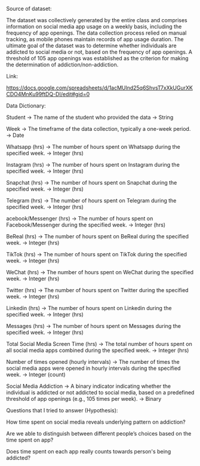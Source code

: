 Source of dataset:

The dataset was collectively generated by the entire class and comprises information on social media app usage on a weekly basis, including the frequency of app openings.
The data collection process relied on manual tracking, as mobile phones maintain records of app usage duration. 
The ultimate goal of the dataset was to determine whether individuals are addicted to social media or not, based on the frequency of app openings. 
A threshold of 105 app openings was established as the criterion for making the determination of addiction/non-addiction.

Link:

https://docs.google.com/spreadsheets/d/1acMUlnd25q6ShvsT7xXkUGurXKCDO4MnKu99ftDQ-DI/edit#gid=0

Data Dictionary:

Student -> The name of the student who provided the data -> String 

Week -> The timeframe of the data collection, typically a one-week period. -> Date 

Whatsapp (hrs) -> The number of hours spent on Whatsapp during the specified week. -> Integer (hrs) 

Instagram (hrs) -> The number of hours spent on Instagram during the specified week. -> Integer (hrs) 

Snapchat (hrs) -> The number of hours spent on Snapchat during the specified week. -> Integer (hrs) 

Telegram (hrs) -> The number of hours spent on Telegram during the specified week. -> Integer (hrs) 

acebook/Messenger (hrs) -> The number of hours spent on Facebook/Messenger during the specified week. -> Integer (hrs) 

BeReal (hrs) -> The number of hours spent on BeReal during the specified week. -> Integer (hrs) 

TikTok (hrs) -> The number of hours spent on TikTok during the specified week. -> Integer (hrs) 

WeChat (hrs) -> The number of hours spent on WeChat during the specified week. -> Integer (hrs) 

Twitter (hrs) -> The number of hours spent on Twitter during the specified week. -> Integer (hrs)

Linkedin (hrs) -> The number of hours spent on Linkedin during the specified week. -> Integer (hrs) 

Messages (hrs) -> The number of hours spent on Messages during the specified week. -> Integer (hrs) 

Total Social Media Screen Time (hrs) -> The total number of hours spent on all social media apps combined during the specified week. -> Integer (hrs) 

Number of times opened (hourly intervals) -> The number of times the social media apps were opened in hourly intervals during the specified week. -> Integer (count)

Social Media Addiction -> A binary indicator indicating whether the individual is addicted or not addicted to social media, based on a predefined threshold of app openings (e.g., 105 times per week). -> Binary




Questions that I tried to answer (Hypothesis):

How time spent on social media reveals underlying pattern on addiction?

Are we able to distinguish between different people’s choices based on the time spent on app?

Does time spent on each app really counts towards person's being addicted?
